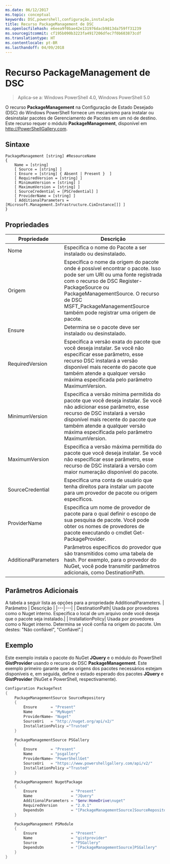 ```yaml
---
ms.date: 06/12/2017
ms.topic: conceptual
keywords: DSC,powershell,configuração,instalação
title: Recurso PackageManagement de DSC
ms.openlocfilehash: e6eea9f0bae42e131976dacb9813da759ff31239
ms.sourcegitcommit: cf195b090b3223fa4917206dfec7f0b603873cdf
ms.translationtype: HT
ms.contentlocale: pt-BR
ms.lasthandoff: 04/09/2018
---
```

# <a name="dsc-packagemanagement-resource"></a>Recurso PackageManagement de DSC

> Aplica-se a: Windows PowerShell 4.0, Windows PowerShell 5.0

O recurso **PackageManagement** na Configuração de Estado Desejado (DSC) do Windows PowerShell fornece um mecanismo para instalar ou desinstalar pacotes de Gerenciamento de Pacotes em um nó de destino. Este recurso requer o módulo **PackageManagement**, disponível em http://PowerShellGallery.com.

## <a name="syntax"></a>Sintaxe

```
PackageManagement [string] #ResourceName
{
    Name = [string]
    [ Source = [string] ]
    [ Ensure = [string] { Absent | Present }  ]
    [ RequiredVersion = [string] ]
    [ MinimumVersion = [string] ]
    [ MaximumVersion = [string] ]
    [ SourceCredential = [PSCredential] ]
    [ ProviderName = [string] ]
    [ AdditionalParameters = [Microsoft.Management.Infrastructure.CimInstance[]] ]
}
```

## <a name="properties"></a>Propriedades
|  Propriedade  |  Descrição   |
|---|---|
| Nome| Especifica o nome do Pacote a ser instalado ou desinstalado.|
| Origem| Especifica o nome da origem do pacote onde é possível encontrar o pacote. Isso pode ser um URI ou uma fonte registrada com o recurso de DSC Register-PackageSource ou PackageManagementSource. O recurso de DSC MSFT_PackageManagementSource também pode registrar uma origem de pacote.|
| Ensure| Determina se o pacote deve ser instalado ou desinstalado.|
| RequiredVersion| Especifica a versão exata do pacote que você deseja instalar. Se você não especificar esse parâmetro, esse recurso DSC instalará a versão disponível mais recente do pacote que também atende a qualquer versão máxima especificada pelo parâmetro MaximumVersion.|
| MinimumVersion| Especifica a versão mínima permitida do pacote que você deseja instalar. Se você não adicionar esse parâmetro, esse recurso de DSC instalará a versão disponível mais recente do pacote que também atende a qualquer versão máxima especificada pelo parâmetro MaximumVersion.|
| MaximumVersion| Especifica a versão máxima permitida do pacote que você deseja instalar. Se você não especificar esse parâmetro, esse recurso de DSC instalará a versão com maior numeração disponível do pacote.|
| SourceCredential | Especifica uma conta de usuário que tenha direitos para instalar um pacote para um provedor de pacote ou origem específicos.|
| ProviderName| Especifica um nome de provedor de pacote para o qual definir o escopo de sua pesquisa de pacote. Você pode obter os nomes de provedores de pacote executando o cmdlet Get-PackageProvider.|
| AdditionalParameters| Parâmetros específicos do provedor que são transmitidos como uma tabela de hash. Por exemplo, para o provedor do NuGet, você pode transmitir parâmetros adicionais, como DestinationPath.|

## <a name="additional-parameters"></a>Parâmetros Adicionais
A tabela a seguir lista as opções para a propriedade AdditionalParameters.
|  Parâmetro  | Descrição   |
|---|---|
| DestinationPath| Usada por provedores como o Nuget interno. Especifica o local de um arquivo onde você deseja que o pacote seja instalado.|
| InstallationPolicy| Usada por provedores como o Nuget interno. Determina se você confia na origem do pacote. Um destes: "Não confiável", "Confiável".|

## <a name="example"></a>Exemplo

Este exemplo instala o pacote do NuGet **JQuery** e o módulo do PowerShell **GistProvider** usando o recurso de DSC **PackageManagement**. Este exemplo primeiro garante que as origens dos pacotes necessários estejam disponíveis e, em seguida, define o estado esperado dos pacotes **JQuery** e **GistProvider** (NuGet e PowerShell, respectivamente).

```powershell
Configuration PackageTest
{
    PackageManagementSource SourceRepository
    {
        Ensure      = "Present"
        Name        = "MyNuget"
        ProviderName= "Nuget"
        SourceUri   = "http://nuget.org/api/v2/"
        InstallationPolicy ="Trusted"
    }

    PackageManagementSource PSGallery
    {
        Ensure      = "Present"
        Name        = "psgallery"
        ProviderName= "PowerShellGet"
        SourceUri   = "https://www.powershellgallery.com/api/v2/"
        InstallationPolicy ="Trusted"
    }

    PackageManagement NugetPackage
    {
        Ensure               = "Present"
        Name                 = "JQuery"
        AdditionalParameters = "$env:HomeDrive\nuget"
        RequiredVersion      = "2.0.1"
        DependsOn            = "[PackageManagementSource]SourceRepository"
    }

    PackageManagement PSModule
    {
        Ensure               = "Present"
        Name                 = "gistprovider"
        Source               = "PSGallery"
        DependsOn            = "[PackageManagementSource]PSGallery"
    }
}
```